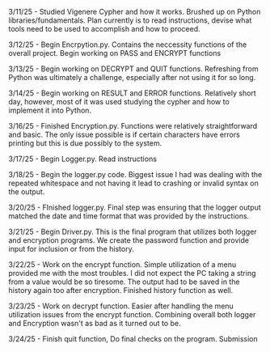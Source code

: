 3/11/25 - Studied Vigenere Cypher and how it works. Brushed up on Python libraries/fundamentals. Plan currently is to read instructions, devise what tools need to be used to accomplish and how to proceed.

3/12/25 - Begin Encrpytion.py. Contains the neccessity functions of the overall project. Begin working on PASS and ENCRYPT functions

3/13/25 - Begin working on DECRYPT and QUIT functions. Refreshing from Python was ultimately a challenge, especially after not using it for so long.

3/14/25 - Begin working on RESULT and ERROR functions. Relatively short day, however, most of it was used studying the cypher and how to implement it into Python.

3/16/25 - Finished Encryption.py. Functions were relatively straightforward and basic. The only issue possible is if certain characters have errors printing but this is due possibly to the system.

3/17/25 - Begin Logger.py. Read instructions

3/18/25 - Begin the logger.py code. Biggest issue I had was dealing with the repeated whitespace and not having it lead to crashing or invalid syntax on the output. 

3/20/25 - FInished logger.py. Final step was ensuring that the logger output matched the date and time format that was provided by the instructions.

3/21/25 - Begin Driver.py. This is the final program that utilizes both logger and encryption programs. We create the password function and provide input for inclusion or from the history.

3/22/25 - Work on the encrypt function. Simple utilization of a menu provided me with the most troubles. I did not expect the PC taking a string from a value would be so tiresome. The output had to be saved in the history again too after encryption. Finished history function as well.

3/23/25 - Work on decrypt function. Easier after handling the menu utilization issues from the encrypt function. Combining overall both logger and Encryption wasn't as bad as it turned out to be.

3/24/25 - Finish quit function, Do final checks on the program. Submission
